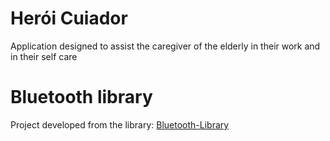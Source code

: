 # Herói Cuiador
Application designed to assist the caregiver of the elderly in their work and in their self care

# Bluetooth library
Project developed from the library: [Bluetooth-Library](https://github.com/omaflak/Bluetooth-Library)
